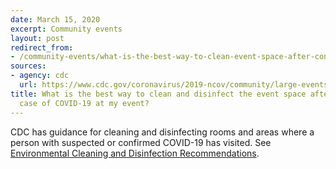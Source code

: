 ```yaml
---
date: March 15, 2020
excerpt: Community events
layout: post
redirect_from:
- /community-events/what-is-the-best-way-to-clean-event-space-after-confirmed-case-of-covid-19-at-an-event/
sources:
- agency: cdc
  url: https://www.cdc.gov/coronavirus/2019-ncov/community/large-events/event-planners-and-attendees-faq.html
title: What is the best way to clean and disinfect the event space after a confirmed
  case of COVID-19 at my event?
---
```


CDC has guidance for cleaning and disinfecting rooms and areas where a person with suspected or confirmed COVID-19 has visited. See <a href="https://www.cdc.gov/coronavirus/2019-ncov/community/organizations/cleaning-disinfection.html"> Environmental Cleaning and Disinfection Recommendations</a>.